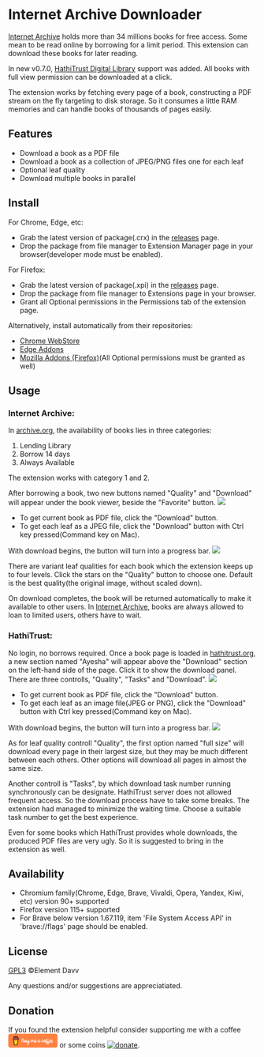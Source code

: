 # Internet Archive Downloader

[Internet Archive](https://archive.org) holds more than 34 millions books for free access. Some mean to be read online by borrowing for a limit period. This extension can download these books for later reading.

In new v0.7.0, [HathiTrust Digital Library](https://hathitrust.org) support was added. All books with full view permission can be downloaded at a click.

The extension works by fetching every page of a book, constructing a PDF stream on the fly targeting to disk storage. So it consumes a little RAM memories and can handle books of thousands of pages easily.

## Features
* Download a book as a PDF file
* Download a book as a collection of JPEG/PNG files one for each leaf
* Optional leaf quality
* Download multiple books in parallel

## Install
For Chrome, Edge, etc:
* Grab the latest version of package(.crx) in the [releases](https://github.com/elementdavv/internet_archive_downloader/releases) page.
* Drop the package from file manager to Extension Manager page in your browser(developer mode must be enabled).

For Firefox:
* Grab the latest version of package(.xpi) in the [releases](https://github.com/elementdavv/internet_archive_downloader/releases) page.
* Drop the package from file manager to Extensions page in your browser.
* Grant all Optional permissions in the Permissions tab of the extension page.

Alternatively, install automatically from their repositories:
- [Chrome WebStore](https://chrome.google.com/webstore/detail/internet-archive-download/keimonnoakgkpnifppoomfdlkadghkjb)
- [Edge Addons](https://microsoftedge.microsoft.com/addons/detail/internet-archive-download/cnpoedgimjaecinmgfnfhfmcpcngeeje)
- [Mozilla Addons (Firefox)](https://addons.mozilla.org/en-US/firefox/addon/internet_archive_downloader/)(All Optional permissions must be granted as well)

## Usage
### Internet Archive:
In [archive.org](https://archive.org), the availability of books lies in three categories:
1) Lending Library
2) Borrow 14 days
3) Always Available

The extension works with category 1 and 2.

After borrowing a book, two new buttons named "Quality" and "Download" will appear under the book viewer, beside the "Favorite" button. 
<image src="resources/capture/borrow1_1280.png">

* To get current book as PDF file, click the "Download" button.
* To get each leaf as a JPEG file, click the "Download" button with Ctrl key pressed(Command key on Mac).

With download begins, the button will turn into a progress bar.
<image src="resources/capture/download1_1280.png">

There are variant leaf qualities for each book which the extension keeps up to four levels. Click the stars on the "Quality" button to choose one. Default is the best quality(the original image, without scaled down).

On download completes, the book will be returned automatically to make it available to other users. In [Internet Archive](https://archive.org), books are always allowed to loan to limited users, others have to wait.

### HathiTrust:
No login, no borrows required. Once a book page is loaded in [hathitrust.org](https://hathitrust.org), a new section named "Ayesha" will appear above the "Download" section on the left-hand side of the page. Click it to show the download panel. There are three controlls, "Quality", "Tasks" and "Download".
<image src="resources/capture/borrow2_1280.png">

* To get current book as PDF file, click the "Download" button.
* To get each leaf as an image file(JPEG or PNG), click the "Download" button with Ctrl key pressed(Command key on Mac).

With download begins, the button will turn into a progress bar.
<image src="resources/capture/download2_1280.png">

As for leaf quality controll "Quality", the first option named "full size" will download every page in their largest size, but they may be much different between each others. Other options will download all pages in almost the same size.

Another controll is "Tasks", by which download task number running synchronously can be designate. HathiTrust server does not allowed frequent access. So the download process have to take some breaks. The extension had managed to minimize the waiting time. Choose a suitable task number to get the best experience.

Even for some books which HathiTrust provides whole downloads, the produced PDF files are very ugly. So it is suggested to bring in the extension as well.

## Availability
* Chromium family(Chrome, Edge, Brave, Vivaldi, Opera, Yandex, Kiwi, etc) version 90+ supported
* Firefox version 115+ supported
* For Brave below version 1.67.119, item 'File System Access API' in 'brave://flags' page should be enabled.

## License
[GPL3](LICENSE) ©Element Davv

Any questions and/or suggestions are appreciatiated.

## Donation
If you found the extension helpful consider supporting me with a coffee <a href='https://www.buymeacoffee.com/timelegend' target='_blank'><img src='resources/logo/bmc-orange.png' style='width:100px;height:28px'></a> or some coins [![donate](resources/logo/pp-logo.png)](https://paypal.me/timelegend).
